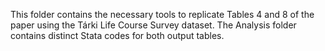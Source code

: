 This folder contains the necessary tools to replicate Tables 4 and 8 of the paper using the Tárki Life Course Survey dataset. The Analysis folder contains distinct Stata codes for both output tables.
